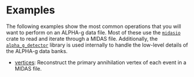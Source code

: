 # Examples

The following examples show the most common operations that you will want to
perform on an ALPHA-g data file. Most of these use the
[`midasio`](https://github.com/MIDAS-rs/midasio) crate to read and iterate
through a MIDAS file. Additionally, the
[`alpha_g_detector`](https://github.com/ALPHA-g-Experiment/alpha-g/tree/main/detector)
library is used internally to handle the low-level details of the ALPHA-g data
banks.

- [vertices](./vertices.rs): Reconstruct the primary annihilation vertex of each
event in a MIDAS file.
